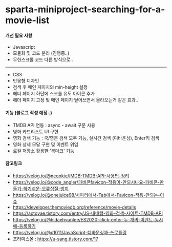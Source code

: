 # sparta-miniproject-searching-for-a-movie-list

#### 개선 필요 사항

- Javascript
- 모듈화 및 코드 분리 (진행중..)
- 무한스크롤 코드 다른 방식으로..

---

- CSS
- 반응형 디자인
- 검색 후 메인 페이지의 min-height 설정
- 헤더 페이지 하단에 스크롤 유도 아이콘 추가
- 헤더 페이지 고정 및 메인 페이지 덮어쓰면서 올라오는거 같은 효과..

#### 기능 (블로그 작성 예정..)

- TMDB API 연동 : async - await 구문 사용
- 영화 카드리스트 UI 구현
- 영화 검색 기능 : 국/영문 검색 모두 가능, 실시간 검색 (디바운싱), Enter키 검색
- 영화 상세 모달 구현 및 이벤트 위임
- 로컬 저장소 활용한 '북마크' 기능

#### 참고링크

- https://velog.io/@ncookie/IMDB-TMDB-API-사용법-정리
- https://velog.io/@code_angler/파비콘favicon-적용이-안되시나요-파비콘-만들기-하기쉬운-오류삽질-방지
- https://velog.io/@onejuice98/사파리에서-Tab에서-Favicon-적용-안되는-이슈
- https://developer.themoviedb.org/reference/movie-details
- https://aotoyae.tistory.com/entry/JS-내배캠-영화-검색-사이트-TMDB-API
- https://velog.io/@hidaehyunlee/ES2020-click-enter-두-개의-이벤트-동시에-등록하기
- https://velog.io/@o1011/JavaScript-디바운싱과-쓰로틀링
- 프라미스올 : https://u-sang.tistory.com/17
